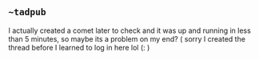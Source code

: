 ## `~tadpub`
I actually created a comet later to check and it was up and running in less than 5 minutes, so maybe its a problem on my end? ( sorry I created the thread before I learned to log in here lol (: )